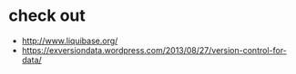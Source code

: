 # check out

- http://www.liquibase.org/
- https://exversiondata.wordpress.com/2013/08/27/version-control-for-data/

